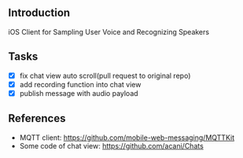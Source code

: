 Introduction
------------

iOS Client for Sampling User Voice and Recognizing Speakers

Tasks
-----

-	[x] fix chat view auto scroll(pull request to original repo)
-	[x] add recording function into chat view
-	[x] publish message with audio payload

References
----------

-	MQTT client: https://github.com/mobile-web-messaging/MQTTKit
-	Some code of chat view: https://github.com/acani/Chats
